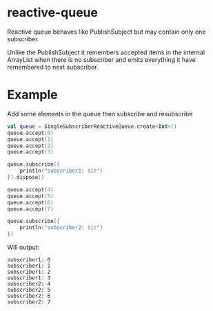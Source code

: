 # reactive-queue

Reactive queue behaves like PublishSubject but may contain only one subscriber.

Unlike the PublishSubject it remembers accepted items in the internal ArrayList
when there is no subscriber and emits everything it have remembered to next subscriber.

# Example

Add some elements in the queue then subscribe and resubscribe

```kotlin
val queue = SingleSubscriberReactiveQueue.create<Int>()
queue.accept(0)
queue.accept(1)
queue.accept(2)
queue.accept(3)

queue.subscribe({
    println("subscriber1: $it")
}).dispose()

queue.accept(4)
queue.accept(5)
queue.accept(6)
queue.accept(7)

queue.subscribe({
    println("subscriber2: $it")
})
```

Will output:

    subscriber1: 0
    subscriber1: 1
    subscriber1: 2
    subscriber1: 3
    subscriber2: 4
    subscriber2: 5
    subscriber2: 6
    subscriber2: 7
